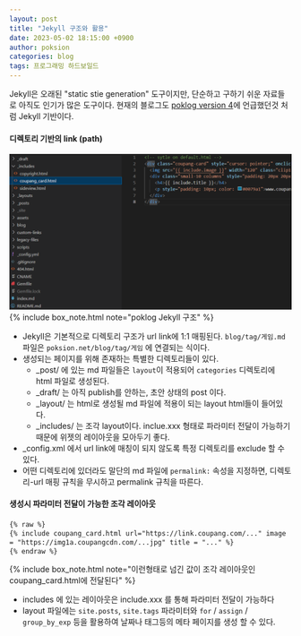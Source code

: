 ```yaml
---
layout: post
title: "Jekyll 구조와 활용"
date: 2023-05-02 18:15:00 +0900
author: poksion
categories: blog
tags: 프로그래밍 하드보일드
---
```


Jekyll은 오래된 "static stie generation" 도구이지만, 단순하고 구하기 쉬운 자료들로 아직도 인기가 많은 도구이다. 현재의 블로그도 [poklog version 4](/blog/2022/04/22/poklog-version-4.html)에 언급했던것 처럼 Jekyll 기반이다.

#### 디렉토리 기반의 link (path)

<div><img src="/assets/img/post/jekyll-directory-structure.png" /></div>
{% include box_note.html note="poklog Jekyll 구조" %}

* Jekyll은 기본적으로 디렉토리 구조가 url link에 1:1 매핑된다. `blog/tag/게임.md` 파일은 `poksion.net/blog/tag/게임` 에 연결되는 식이다.
* 생성되는 페이지를 위해 존재하는 특별한 디렉토리들이 있다.
  * _post/ 에 있는 md 파일들은 `layout`이 적용되어 `categories` 디렉토리에 html 파일로 생성된다.
  * _draft/ 는 아직 publish를 안하는, 초안 상태의 post 이다.
  * _layout/ 는 html로 생성될 md 파일에 적용이 되는 layout html들이 들어있다.
  * _includes/ 는 조각 layout이다. inclue.xxx 형태로 파라미터 전달이 가능하기 때문에 위젯의 레이아웃을 모아두기 좋다.
* _config.xml 에서 url link에 매칭이 되지 않도록 특정 디렉토리를 exclude 할 수 있다.
* 어떤 디렉토리에 있더라도 말단의 md 파일에 `permalink:` 속성을 지정하면, 디렉토리-url 매핑 규칙을 무시하고 permalink 규칙을 따른다.

#### 생성시 파라미터 전달이 가능한 조각 레이아웃

```
{% raw %}
{% include coupang_card.html url="https://link.coupang.com/..." image = "https://img1a.coupangcdn.com/...jpg" title = "..." %}
{% endraw %}
```
{% include box_note.html note="이런형태로 넘긴 값이 조각 레이아웃인 coupang_card.html에 전달된다" %}

* includes 에 있는 레이아웃은 include.xxx 를 통해 파라미터 전달이 가능하다
* layout 파일에는 `site.posts`, `site.tags` 파라미터와 `for` / `assign` / `group_by_exp` 등을 활용하여 날짜나 태그등의 메타 페이지를 생성 할 수 있다.
